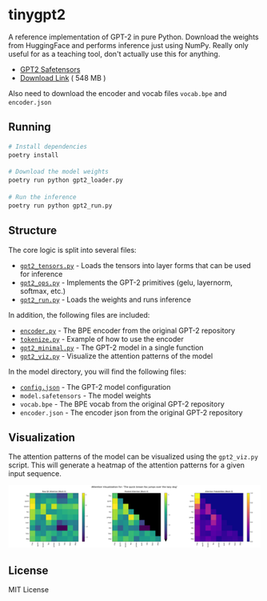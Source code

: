 # tinygpt2

A reference implementation of GPT-2 in pure Python. Download the weights from
HuggingFace and performs inference just using NumPy. Really only useful for as
a teaching tool, don't actually use this for anything.

* [GPT2 Safetensors](https://huggingface.co/openai-community/gpt2/blob/main/model.safetensors)
* [Download Link](https://huggingface.co/openai-community/gpt2/resolve/main/model.safetensors) ( 548 MB )

Also need to download the encoder and vocab files `vocab.bpe` and `encoder.json`


## Running

```bash
# Install dependencies
poetry install

# Download the model weights
poetry run python gpt2_loader.py

# Run the inference
poetry run python gpt2_run.py
```

## Structure

The core logic is split into several files:

* [`gpt2_tensors.py`](tinygpt2/gpt2_tensors.py) - Loads the tensors into layer forms that can be used for inference
* [`gpt2_ops.py`](tinygpt2/gpt2_ops.py) - Implements the GPT-2 primitives (gelu, layernorm, softmax, etc.)
* [`gpt2_run.py`](tinygpt2/gpt2_run.py) - Loads the weights and runs inference

In addition, the following files are included:

* [`encoder.py`](tinygpt2/encoder.py) - The BPE encoder from the original GPT-2 repository
* [`tokenize.py`](tokenize.py) - Example of how to use the encoder
* [`gpt2_minimal.py`](tinygpt2/gpt2_minimal.py) - The GPT-2 model in a single function
* [`gpt2_viz.py`](tinygpt2/gpt2_viz.py) - Visualize the attention patterns of the model

In the model directory, you will find the following files:

* [`config.json`](model/config.json) - The GPT-2 model configuration
* `model.safetensors` - The model weights
* `vocab.bpe` - The BPE vocab from the original GPT-2 repository
* `encoder.json` - The encoder json from the original GPT-2 repository

## Visualization

The attention patterns of the model can be visualized using the `gpt2_viz.py` script. This will generate a heatmap of the attention patterns for a given input sequence.

![](./attention.png)

## License

MIT License
